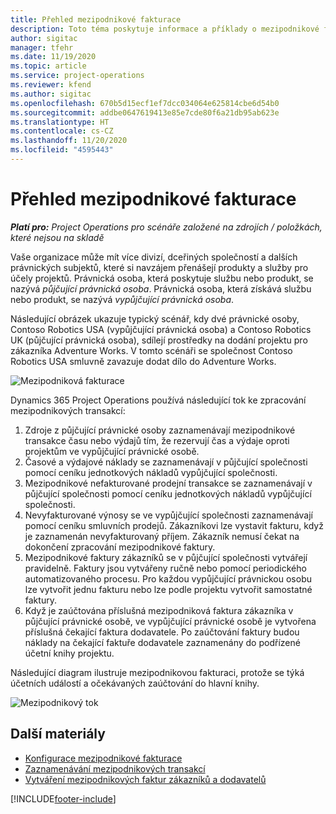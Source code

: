 ```yaml
---
title: Přehled mezipodnikové fakturace
description: Toto téma poskytuje informace a příklady o mezipodnikové fakturaci projektů.
author: sigitac
manager: tfehr
ms.date: 11/19/2020
ms.topic: article
ms.service: project-operations
ms.reviewer: kfend
ms.author: sigitac
ms.openlocfilehash: 670b5d15ecf1ef7dcc034064e625814cbe6d54b0
ms.sourcegitcommit: addbe0647619413e85e7cde80f6a21db95ab623e
ms.translationtype: HT
ms.contentlocale: cs-CZ
ms.lasthandoff: 11/20/2020
ms.locfileid: "4595443"
---
```

# <a name="intercompany-invoicing-overview"></a>Přehled mezipodnikové fakturace

_**Platí pro:** Project Operations pro scénáře založené na zdrojích / položkách, které nejsou na skladě_

Vaše organizace může mít více divizí, dceřiných společností a dalších právnických subjektů, které si navzájem přenášejí produkty a služby pro účely projektů. Právnická osoba, která poskytuje službu nebo produkt, se nazývá *půjčující právnická osoba*. Právnická osoba, která získává službu nebo produkt, se nazývá *vypůjčující právnická osoba*.

Následující obrázek ukazuje typický scénář, kdy dvé právnické osoby, Contoso Robotics USA (vypůjčující právnická osoba) a Contoso Robotics UK (půjčující právnická osoba), sdílejí prostředky na dodání projektu pro zákazníka Adventure Works. V tomto scénáři se společnost Contoso Robotics USA smluvně zavazuje dodat dílo do Adventure Works.

![Mezipodniková fakturace](./media/IntercompanyScenario.png) 

Dynamics 365 Project Operations používá následující tok ke zpracování mezipodnikových transakcí:

1. Zdroje z půjčující právnické osoby zaznamenávají mezipodnikové transakce času nebo výdajů tím, že rezervují čas a výdaje oproti projektům ve vypůjčující právnické osobě.
2. Časové a výdajové náklady se zaznamenávají v půjčující společnosti pomocí ceníku jednotkových nákladů vypůjčující společnosti.
3. Mezipodnikové nefakturované prodejní transakce se zaznamenávají v půjčující společnosti pomocí ceníku jednotkových nákladů vypůjčující společnosti.
4. Nevyfakturované výnosy se ve vypůjčující společnosti zaznamenávají pomocí ceníku smluvních prodejů. Zákazníkovi lze vystavit fakturu, když je zaznamenán nevyfakturovaný příjem. Zákazník nemusí čekat na dokončení zpracování mezipodnikové faktury.
5. Mezipodnikové faktury zákazníků se v půjčující společnosti vytvářejí pravidelně. Faktury jsou vytvářeny ručně nebo pomocí periodického automatizovaného procesu. Pro každou vypůjčující právnickou osobu lze vytvořit jednu fakturu nebo lze podle projektu vytvořit samostatné faktury.
6. Když je zaúčtována příslušná mezipodniková faktura zákazníka v půjčující právnické osobě, ve vypůjčující právnické osobě je vytvořena příslušná čekající faktura dodavatele. Po zaúčtování faktury budou náklady na čekající faktuře dodavatele zaznamenány do podřízené účetní knihy projektu.

Následující diagram ilustruje mezipodnikovou fakturaci, protože se týká účetních událostí a očekávaných zaúčtování do hlavní knihy.

![Mezipodnikový tok](./media/IntercompanyFlow.png)

## <a name="additional-resources"></a>Další materiály

- [Konfigurace mezipodnikové fakturace](configure-intercompany-invoicing.md)
- [Zaznamenávání mezipodnikových transakcí](create-intercompany-transactions.md)
- [Vytváření mezipodnikových faktur zákazníků a dodavatelů](create-intercompany-customer-vendor-invoices.md)


[!INCLUDE[footer-include](../includes/footer-banner.md)]